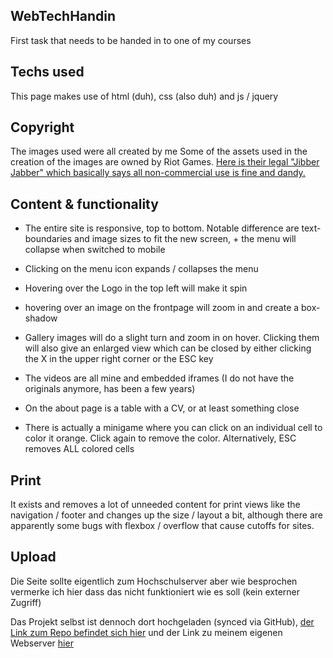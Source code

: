## WebTechHandin
First task that needs to be handed in to one of my courses

## Techs used

This page makes use of html (duh), css (also duh) and js / jquery

## Copyright

The images used were all created by me
Some of the assets used in the creation of the images are owned by Riot Games. <a href="https://www.riotgames.com/en/legal">Here is their legal "Jibber Jabber" which basically says all non-commercial use is fine and dandy.</a>

## Content & functionality

- The entire site is responsive, top to bottom. Notable difference are text-boundaries and image sizes to fit the new screen, + the menu will collapse when switched to mobile

- Clicking on the menu icon expands / collapses the menu

- Hovering over the Logo in the top left will make it spin

- hovering over an image on the frontpage will zoom in and create a box-shadow

- Gallery images will do a slight turn and zoom in on hover. Clicking them will also give an enlarged view which can be closed by either clicking the X in the upper right corner or the ESC key

- The videos are all mine and embedded iframes (I do not have the originals anymore, has been a few years)

- On the about page is a table with a CV, or at least something close

- There is actually a minigame where you can click on an individual cell to color it orange. Click again to remove the color. Alternatively, ESC removes ALL colored cells

## Print

It exists and removes a lot of unneeded content for print views like the navigation / footer and changes up the size / layout a bit, although there are apparently some bugs with flexbox / overflow that cause cutoffs for sites.

## Upload

Die Seite sollte eigentlich zum Hochschulserver aber wie besprochen vermerke ich hier dass das nicht funktioniert wie es soll (kein externer Zugriff)

Das Projekt selbst ist dennoch dort hochgeladen (synced via GitHub),
[der Link zum Repo befindet sich hier](https://github.com/MarvinFlint/WebTechHandin) und der Link zu meinem eigenen Webserver [hier](http://deploy.flintsworld.de/)